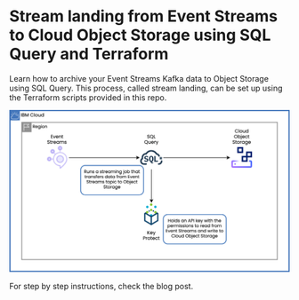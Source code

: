 # Stream landing from Event Streams to Cloud Object Storage using SQL Query and Terraform

Learn how to archive your Event Streams Kafka data to Object Storage using SQL Query. This process, called stream landing, can be set up using the Terraform scripts provided in this repo.

![stream landing](drawio/stream_landing.png)

For step by step instructions, check the blog post.
